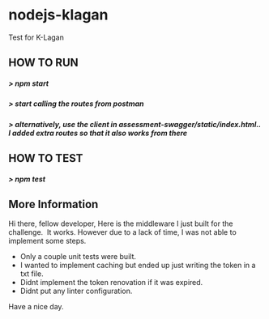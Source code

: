 # nodejs-klagan

Test for K-Lagan

## HOW TO RUN

##### > npm start
##### > start calling the routes from postman
##### > alternatively, use the client in assessment-swagger/static/index.html.. I added extra routes so that it also works from there

## HOW TO TEST

##### > npm test

## More Information

Hi there, fellow developer,
Here is the middleware I just built for the challenge. 
It works.
However due to a lack of time, I was not able to implement some steps.

- Only a couple unit tests were built.
- I wanted to implement caching but ended up just writing the token in a txt file.
- Didnt implement the token renovation if it was expired.
- Didnt put any linter configuration.

Have a nice day.

